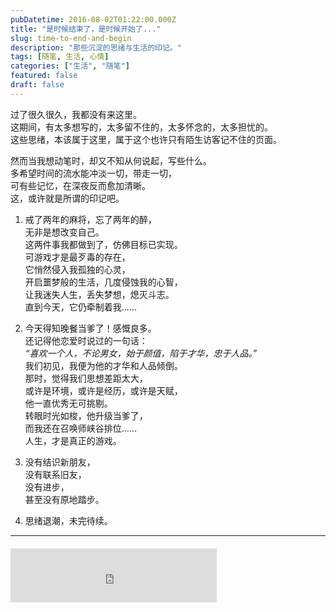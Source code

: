 ```yaml
---
pubDatetime: 2016-08-02T01:22:00.000Z
title: "是时候结束了，是时候开始了..."
slug: time-to-end-and-begin
description: "那些沉淀的思绪与生活的印记。"
tags: [随笔, 生活, 心情]
categories: ["生活", "随笔"]
featured: false
draft: false
---
```


过了很久很久，我都没有来这里。  
这期间，有太多想写的，太多留不住的，太多怀念的，太多担忧的。  
这些思绪，本该属于这里，属于这个也许只有陌生访客记不住的页面。  

然而当我想动笔时，却又不知从何说起，写些什么。  
多希望时间的流水能冲淡一切，带走一切，  
可有些记忆，在深夜反而愈加清晰。  
这，或许就是所谓的印记吧。

1. 戒了两年的麻将，忘了两年的醉，  
无非是想改变自己。  
这两件事我都做到了，仿佛目标已实现。  
可游戏才是最歹毒的存在，  
它悄然侵入我孤独的心灵，  
开启噩梦般的生活，几度侵蚀我的心智，  
让我迷失人生，丢失梦想，熄灭斗志。  
直到今天，它仍牵制着我……

2. 今天得知晚餐当爹了！感慨良多。  
还记得他恋爱时说过的一句话：  
*“喜欢一个人，不论男女，始于颜值，陷于才华，忠于人品。”*  
我们初见，我便为他的才华和人品倾倒。  
那时，觉得我们思想差距太大，  
或许是环境，或许是经历，或许是天赋，  
他一直优秀无可挑剔。  
转眼时光如梭，他升级当爹了，  
而我还在召唤师峡谷排位……  
人生，才是真正的游戏。

3. 没有结识新朋友，  
没有联系旧友，  
没有进步，  
甚至没有原地踏步。

4. 思绪退潮，未完待续。

---

<!-- 网易云音乐播放器 -->
<div style="margin-top: 20px;">
  <iframe 
    frameborder="no" 
    border="0" 
    marginwidth="0" 
    marginheight="0" 
    width="330" 
    height="86" 
    src="https://music.163.com/outchain/player?type=2&id=423104735&auto=1&height=66">
  </iframe>
</div>